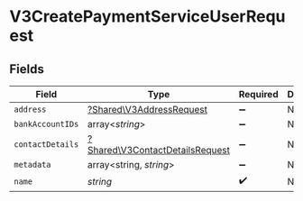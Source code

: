 # V3CreatePaymentServiceUserRequest


## Fields

| Field                                                                             | Type                                                                              | Required                                                                          | Description                                                                       |
| --------------------------------------------------------------------------------- | --------------------------------------------------------------------------------- | --------------------------------------------------------------------------------- | --------------------------------------------------------------------------------- |
| `address`                                                                         | [?Shared\V3AddressRequest](../../Models/Shared/V3AddressRequest.md)               | :heavy_minus_sign:                                                                | N/A                                                                               |
| `bankAccountIDs`                                                                  | array<*string*>                                                                   | :heavy_minus_sign:                                                                | N/A                                                                               |
| `contactDetails`                                                                  | [?Shared\V3ContactDetailsRequest](../../Models/Shared/V3ContactDetailsRequest.md) | :heavy_minus_sign:                                                                | N/A                                                                               |
| `metadata`                                                                        | array<string, *string*>                                                           | :heavy_minus_sign:                                                                | N/A                                                                               |
| `name`                                                                            | *string*                                                                          | :heavy_check_mark:                                                                | N/A                                                                               |